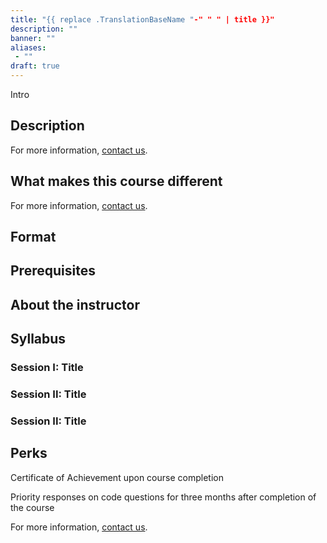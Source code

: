 ```yaml
---
title: "{{ replace .TranslationBaseName "-" " " | title }}"
description: ""
banner: ""
aliases: 
 - ""
draft: true
---
```


Intro

## Description

For more information, [contact us](/contact).

## What makes this course different

For more information, [contact us](/contact).

## Format

## Prerequisites

## About the instructor

## Syllabus

### Session I: Title

### Session II: Title

### Session II: Title

## Perks
Certificate of Achievement upon course completion

Priority responses on code questions for three months after completion of the course

For more information, [contact us](/contact).